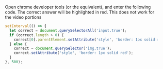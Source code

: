 Open chrome developer tools (or the equivalent), and enter the following code. The correct answer will be highlighted in red.
This does not work for the video portions

```javascript
setInterval(() => {
  let correct = document.querySelectorAll('input.true');
  if (correct.length > 0) {
    correct[0].parentElement.setAttribute('style', 'border: 1px solid red');
  } else {
    correct = document.querySelector('img.true');
    correct.setAttribute('style', 'border: 1px solid red');
  }
}, 500);
```
